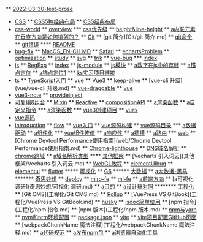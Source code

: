 ** [2022-03-30-test-prose](2022-03-30-test-prose.md)
* [CSS]()
** [CSS5种经典布局](CSS/CSS5种经典布局.md)
** [CSS经典布局](CSS/CSS经典布局.md)
* [css-world]()
** [overview](CSS/css-world/overview.md)
*** [css优先级](CSS/css优先级.md)
** [height&line-height](CSS/height&line-height.md)
** [a内联元素在垂直方向是如何排列的？](CSS/内联元素在垂直方向是如何排列的？.md)
** [Git]()
** [git 简介](Git/git 简介.md)
** [git命令](Git/git命令.md)
** [git错误](Git/git错误.md)
**** [README](README.md)
* [bug-fix]()
** [MacOS_EN-CH.MD](bug-fix/MacOS_EN-CH.MD)
** [Safari](bug-fix/Safari.md)
** [echartsProblem](bug-fix/echartsProblem.md)
** [optimization](bug-fix/optimization.md)
** [study](bug-fix/study.md)
** [svg](bug-fix/svg.md)
** [trik](bug-fix/trik.md)
** [vue-bug](bug-fix/vue-bug.md)
*** [index](index.md)
* [js]()
** [RegExp](js/RegExp.md)
** [index](js/index.md)
** [js-module](js/js-module.md)
** [js模块](js/js模块.md)
** [a数字在js中的存储](js/数字在js中的存储.md)
** [a锚点定位](js/锚点定位.md)
** [a锚点定位1](js/锚点定位1.md)
*** [ks实习项目链接](ks实习项目链接.md)
* [ts]()
** [TypeScript入门](ts/TypeScript入门.md)
** [vue]()
** [Vue3](vue/Vue3.md)
** [keep-alive](vue/keep-alive.md)
** [vue-cli 升级](vue/vue-cli 升级.md)
** [vue-draggable](vue/vue-draggable.md)
** [vue](vue/vue.md)
* [vue3-note]()
** [provideinject](vue/vue3-note/provideinject.md)
* [可复用&组合]()
** [Mixin](vue/vue3-note/可复用&组合/Mixin.md)
** [Reactive](vue/vue3-note/可复用&组合/Reactive.md)
** [compositionAPI](vue/vue3-note/可复用&组合/compositionAPI.md)
** [a渲染函数](vue/vue3-note/可复用&组合/渲染函数.md)
** [a自定义指令](vue/vue3-note/可复用&组合/自定义指令.md)
*** [a渲染函数](vue/vue3-note/渲染函数.md)
*** [vue3创建项目](vue/vue3创建项目.md)
** [vuex](vue/vuex.md)
* [vue源码]()
* [introduction]()
** [flow](vue/vue源码/introduction/flow.md)
** [vue入口](vue/vue源码/introduction/vue入口.md)
** [vue源码构建](vue/vue源码/introduction/vue源码构建.md)
** [vue源码目录](vue/vue源码/introduction/vue源码目录.md)
*** [a数据驱动](vue/vue源码/数据驱动.md)
** [a组件化](vue/vue源码/组件化.md)
*** [vue组件传值](vue/vue组件传值.md)
** [a响应性](vue/响应性.md)
** [a插槽](vue/插槽.md)
** [a路由](vue/路由.md)
*** [web]()
** [Chrome Devtool Performance使用指南](web/Chrome Devtool Performance使用指南.md)
** [Chrome-lighthouse](web/Chrome-lighthouse.md)
** [DNS域名解析](web/DNS域名解析.md)
** [chrome跨域](web/chrome跨域.md)
** [a域名解析类型](web/域名解析类型.md)
**** [其他框架]()
** [Vecharts 引入词云](其他框架/Vecharts 引入词云.md)
** [WebGL教程](其他框架/WebGL教程.md)
** [elementUIbug](其他框架/elementUIbug.md)
** [elementui](其他框架/elementui.md)
** [flutter](其他框架/flutter.md)
***** [可视化]()
** [G6](可视化/G6.md)
****** [大数据]()
** [a大数据-黑马](大数据/大数据-黑马.md)
******* [奇思妙想]()
** [deploy](奇思妙想/deploy.md)
** [miro-fe](奇思妙想/miro-fe.md)
** [ml-fe](奇思妙想/ml-fe.md)
** [a前端方向](奇思妙想/前端方向.md)
** [a可视化 调研](奇思妙想/可视化 调研.md)
** [a目的](奇思妙想/目的.md)
** [a设计稿对照](奇思妙想/设计稿对照.md)
******** [工程化]()
** [Git CMS](工程化/Git CMS.md)
** [Rollup](工程化/Rollup.md)
** [VuePress  VS GitBook](工程化/VuePress  VS GitBook.md)
** [husky](工程化/husky.md)
** [jsdoc简单使用](工程化/jsdoc简单使用.md)
** [npm 指令](工程化/npm 指令.md)
** [npm 版本](工程化/npm 版本.md)
** [npm与yarn](工程化/npm与yarn.md)
** [nvm和nrm环境配置](工程化/nvm和nrm环境配置.md)
** [package.json](工程化/package.json.md)
** [vite](工程化/vite.md)
** [vite项目配置GitHub页面](工程化/vite项目配置GitHub页面.md)
** [webpackChunkName 魔法注释](工程化/webpackChunkName 魔法注释.md)
** [a代码规范](工程化/代码规范.md)
** [a发布npm包](工程化/发布npm包.md)
** [a浏览器自动化工具](工程化/浏览器自动化工具.md)
